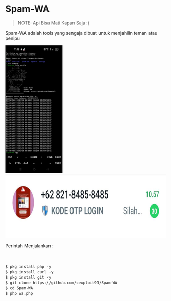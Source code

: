 # Spam-WA
> NOTE: Api Bisa Mati Kapan Saja :)

Spam-WA adalah tools yang sengaja dibuat untuk menjahilin teman atau penipu

<img src="https://github.com/cexploit99/Spam-WA/blob/main/spam-wa.jpg" height="400"/>
<br>
<img src="https://github.com/cexploit99/Spam-WA/blob/main/bom.jpg" height="200"/>
<br>

Perintah Menjalankan  :
```html


$ pkg install php -y
$ pkg install curl -y
$ pkg install git -y
$ git clone https://github.com/cexploit99/Spam-WA
$ cd Spam-WA
$ php wa.php
